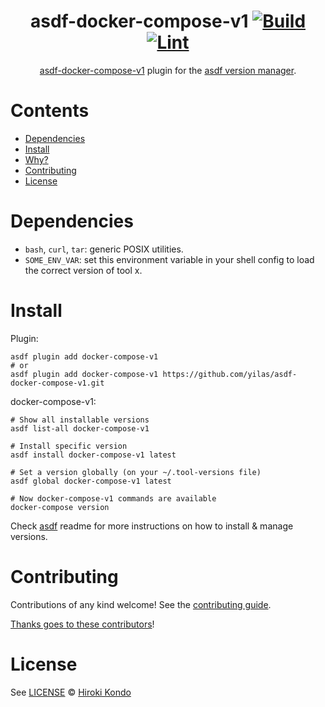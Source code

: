 <div align="center">

# asdf-docker-compose-v1 [![Build](https://github.com/yilas/asdf-docker-compose-v1/actions/workflows/build.yml/badge.svg)](https://github.com/kompiro/asdf-docker-compose-v1/actions/workflows/build.yml) [![Lint](https://github.com/kompiro/asdf-docker-compose-v1/actions/workflows/lint.yml/badge.svg)](https://github.com/kompiro/asdf-docker-compose-v1/actions/workflows/lint.yml)


[asdf-docker-compose-v1](https://github.com/yilas/asdf-docker-compose-v1) plugin for the [asdf version manager](https://asdf-vm.com).

</div>

# Contents

- [Dependencies](#dependencies)
- [Install](#install)
- [Why?](#why)
- [Contributing](#contributing)
- [License](#license)

# Dependencies

- `bash`, `curl`, `tar`: generic POSIX utilities.
- `SOME_ENV_VAR`: set this environment variable in your shell config to load the correct version of tool x.

# Install

Plugin:

```shell
asdf plugin add docker-compose-v1
# or
asdf plugin add docker-compose-v1 https://github.com/yilas/asdf-docker-compose-v1.git
```

docker-compose-v1:

```shell
# Show all installable versions
asdf list-all docker-compose-v1

# Install specific version
asdf install docker-compose-v1 latest

# Set a version globally (on your ~/.tool-versions file)
asdf global docker-compose-v1 latest

# Now docker-compose-v1 commands are available
docker-compose version
```

Check [asdf](https://github.com/asdf-vm/asdf) readme for more instructions on how to
install & manage versions.

# Contributing

Contributions of any kind welcome! See the [contributing guide](contributing.md).

[Thanks goes to these contributors](https://github.com/yilas/asdf-docker-compose-v1/graphs/contributors)!

# License

See [LICENSE](LICENSE) © [Hiroki Kondo](https://github.com/yilas/)
